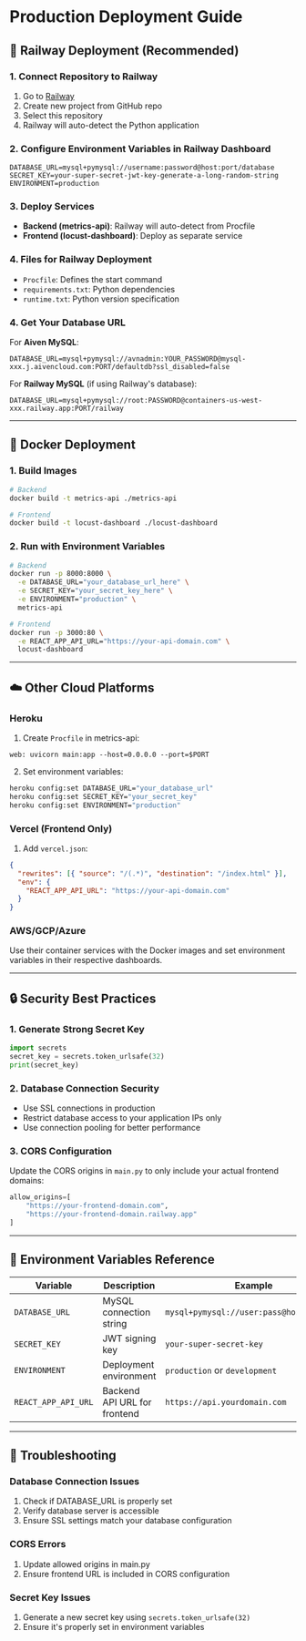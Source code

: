 # Production Deployment Guide

## 🚀 Railway Deployment (Recommended)

### 1. Connect Repository to Railway
1. Go to [Railway](https://railway.app)
2. Create new project from GitHub repo
3. Select this repository
4. Railway will auto-detect the Python application

### 2. Configure Environment Variables in Railway Dashboard
```
DATABASE_URL=mysql+pymysql://username:password@host:port/database
SECRET_KEY=your-super-secret-jwt-key-generate-a-long-random-string
ENVIRONMENT=production
```

### 3. Deploy Services
- **Backend (metrics-api)**: Railway will auto-detect from Procfile
- **Frontend (locust-dashboard)**: Deploy as separate service

### 4. Files for Railway Deployment
- `Procfile`: Defines the start command
- `requirements.txt`: Python dependencies
- `runtime.txt`: Python version specification

### 4. Get Your Database URL
For **Aiven MySQL**:
```
DATABASE_URL=mysql+pymysql://avnadmin:YOUR_PASSWORD@mysql-xxx.j.aivencloud.com:PORT/defaultdb?ssl_disabled=false
```

For **Railway MySQL** (if using Railway's database):
```
DATABASE_URL=mysql+pymysql://root:PASSWORD@containers-us-west-xxx.railway.app:PORT/railway
```

---

## 🐳 Docker Deployment

### 1. Build Images
```bash
# Backend
docker build -t metrics-api ./metrics-api

# Frontend  
docker build -t locust-dashboard ./locust-dashboard
```

### 2. Run with Environment Variables
```bash
# Backend
docker run -p 8000:8000 \
  -e DATABASE_URL="your_database_url_here" \
  -e SECRET_KEY="your_secret_key_here" \
  -e ENVIRONMENT="production" \
  metrics-api

# Frontend
docker run -p 3000:80 \
  -e REACT_APP_API_URL="https://your-api-domain.com" \
  locust-dashboard
```

---

## ☁️ Other Cloud Platforms

### Heroku
1. Create `Procfile` in metrics-api:
```
web: uvicorn main:app --host=0.0.0.0 --port=$PORT
```

2. Set environment variables:
```bash
heroku config:set DATABASE_URL="your_database_url"
heroku config:set SECRET_KEY="your_secret_key"
heroku config:set ENVIRONMENT="production"
```

### Vercel (Frontend Only)
1. Add `vercel.json`:
```json
{
  "rewrites": [{ "source": "/(.*)", "destination": "/index.html" }],
  "env": {
    "REACT_APP_API_URL": "https://your-api-domain.com"
  }
}
```

### AWS/GCP/Azure
Use their container services with the Docker images and set environment variables in their respective dashboards.

---

## 🔒 Security Best Practices

### 1. Generate Strong Secret Key
```python
import secrets
secret_key = secrets.token_urlsafe(32)
print(secret_key)
```

### 2. Database Connection Security
- Use SSL connections in production
- Restrict database access to your application IPs only
- Use connection pooling for better performance

### 3. CORS Configuration
Update the CORS origins in `main.py` to only include your actual frontend domains:
```python
allow_origins=[
    "https://your-frontend-domain.com",
    "https://your-frontend-domain.railway.app"
]
```

---

## 📝 Environment Variables Reference

| Variable | Description | Example |
|----------|-------------|---------|
| `DATABASE_URL` | MySQL connection string | `mysql+pymysql://user:pass@host:port/db` |
| `SECRET_KEY` | JWT signing key | `your-super-secret-key` |
| `ENVIRONMENT` | Deployment environment | `production` or `development` |
| `REACT_APP_API_URL` | Backend API URL for frontend | `https://api.yourdomain.com` |

---

## 🔧 Troubleshooting

### Database Connection Issues
1. Check if DATABASE_URL is properly set
2. Verify database server is accessible
3. Ensure SSL settings match your database configuration

### CORS Errors
1. Update allowed origins in main.py
2. Ensure frontend URL is included in CORS configuration

### Secret Key Issues
1. Generate a new secret key using `secrets.token_urlsafe(32)`
2. Ensure it's properly set in environment variables
